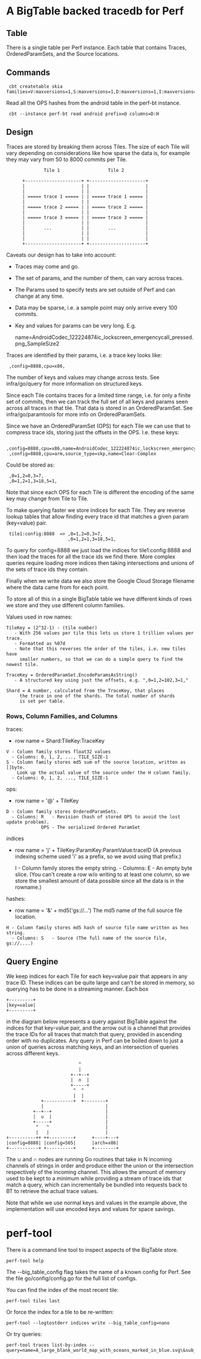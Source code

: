 # A BigTable backed tracedb for Perf

## Table

There is a single table per Perf instance. Each table that contains Traces, OrderedParamSets, and the Source locations.

## Commands

     cbt createtable skia families=V:maxversions=1,S:maxversions=1,D:maxversions=1,I:maxversions=1

Read all the OPS hashes from the android table in the perf-bt instance.

     cbt --instance perf-bt read android prefix=@ columns=D:H


## Design

Traces are stored by breaking them across Tiles. The size of each Tile will
vary depending on considerations like how sparse the data is, for example they
may vary from 50 to 8000 commits per Tile.


```
              Tile 1                  Tile 2

      +---------------------+ +---------------------+
      |                     | |                     |
      |                     | |                     |
      | ===== trace 1 ===== | | ===== trace 1 ===== |
      |                     | |                     |
      | ===== trace 2 ===== | | ===== trace 2 ===== |
      |                     | |                     |
      | ===== trace 3 ===== | | ===== trace 3 ===== |
      |                     | |                     |
      |       ...           | |       ...           |
      |                     | |                     |
      |                     | |                     |
      +---------------------+ +---------------------+
```

Caveats our design has to take into account:

  * Traces may come and go.
  * The set of params, and the number of them, can vary across traces.
  * The Params used to specify tests are set outside of Perf and can change at any time.
  * Data may be sparse, i.e. a sample point may only arrive every 100 commits.
  * Key and values for params can be very long. E.g.

     name=AndroidCodec_122224874ic_lockscreen_emergencycall_pressed.png_SampleSize2

Traces are identified by their params, i.e. a trace key looks like:

     ,config=8888,cpu=x86,

The number of keys and values may change across tests. See infra/go/query for
more information on structured keys.

Since each Tile contains traces for a limited time range, i.e. for only a
finite set of commits, then we can track the full set of all keys and params
seen across all traces in that tile. That data is stored in an
OrderedParamSet. See infra/go/paramtools for more info on OrderedParamSets.

Since we have an OrderedParamSet (OPS) for each Tile we can use that to compress
trace ids, storing just the offsets in the OPS. I.e. these keys:

     ,config=8888,cpu=x86,name=AndroidCodec_122224874ic_lockscreen_emergencycall_pressed.png_SampleSize2,
     ,config=8888,cpu=arm,source_type=skp,name=Clear-Complex

Could be stored as:

     ,0=1,2=0,3=7,
     ,0=1,2=1,3=18,5=1,

Note that since each OPS for each Tile is different the encoding of the same
key may change from Tile to Tile.

To make querying faster we store indices for each Tile. They are reverse
lookup tables that allow finding every trace id that matches a given
param (key=value) pair.

     tile1:config:8888  => ,0=1,2=0,3=7,
                           ,0=1,2=1,3=18,5=1,

To query for config=8888 we just load the indices for tile1:config:8888 and
then load the traces for all the trace ids we find there. More complex queries
require loading more indices then taking intersections and unions of the sets
of trace ids they contain.

Finally when we write data we also store the Google Cloud Storage filename
where the data came from for each point.

To store all of this in a single BigTable table we have different kinds of
rows we store and they use different column families.

Values used in row names:

    TileKey = (2^32-1) - (tile number)
       - With 256 values per tile this lets us store 1 trillion values per trace.
       - Formatted as %07d
       - Note that this reverses the order of the tiles, i.e. new tiles have
         smaller numbers, so that we can do a simple query to find the newest tile.

    TraceKey = OrderedParamSet.EncodeParamsAsString()
       - A structured key using just the offsets, e.g. ",0=1,2=102,3=1,"

    Shard = A number, calculated from the TraceKey, that places
         the trace in one of the shards. The total number of shards
         is set per table.

### Rows, Column Families, and Columns

traces:
   - row name = Shard:TileKey:TraceKey

    V - Column family stores float32 values
      - Columns: 0, 1, 2, ..., TILE_SIZE-1
    S - Column family stores md5 sum of the source location, written as []byte.
        Look up the actual value of the source under the H column family.
      - Columns: 0, 1, 2, ..., TILE_SIZE-1

ops:
   - row name = '@' + TileKey

    D - Column family stores OrderedParamSets.
      - Columns: R   - Revision (hash of stored OPS to avoid the lost update problem).
                 OPS - The serialized Ordered ParamSet

indices
   - row name = 'j' + TileKey:ParamKey:ParamValue:traceID
      (A previous indexing scheme used 'i' as a prefix, so we avoid using that prefix.)

       I - Column family stores the empty string.
         - Columns: E - An empty byte slice. (You can't create a row w/o writing to at least one
             column, so we store the smallest amount of data possible since all the data is in
             the rowname.)

hashes:
   - row name = '&' + md5('gs://...')
     The md5 name of the full source file location.

    H - Column family stores md5 hash of source file name written as hex string.
      - Columns: S   - Source (The full name of the source file, gs://....)

Query Engine
------------

We keep indices for each Tile for each key=value pair that appears in any trace
ID. These indices can be quite large and can't be stored in memory, so querying
has to be done in a streaming manner. Each box

```
+---------+
|key=value|
+---------+
```

in the diagram below represents a query against BigTable against the indices for
that key-value pair, and the arrow out is a channel that provides the trace IDs
for all traces that match that query, provided in ascending order with no
duplicates. Any query in Perf can be boiled down to just a union of queries
across matching keys, and an intersection of queries across different keys.


```
                           ^
                           |
                        +--+--+
                        |  ∩  |
                        +-----+
                         ^  ^
                         |  |
             +-----------+  +--------+
             |                       |
          +--+--+                    |
          |  ∪  |                    |
          +-----+                    |
           ^   ^                     |
           |   |                     |
+----------++ ++---------+      +----+---+
|config=8888| |config=565|      |arch=x86|
+-----------+ +----------+      +--------+
```

The ∪ and ∩ nodes are running Go routines that take in N incoming channels of
strings in order and produce either the union or the intersection respectively
of the incoming channel. This allows the amount of memory used to be kept to a
minimum while providing a stream of trace ids that match a query, which can
incrementally be bundled into requests back to BT to retrieve the actual trace
values.

Note that while we use normal keys and values in the example above, the
implementation will use encoded keys and values for space savings.

perf-tool
=========

There is a command line tool to inspect aspects of the BigTable store.

    perf-tool help

The --big_table_config flag takes the name of a known config for Perf. See
the file go/config/config.go for the full list of configs.

You can find the index of the most recent tile:

    perf-tool tiles last

Or force the index for a tile to be re-written:

    perf-tool --logtostderr indices write --big_table_config=nano

Or try queries:

    perf-tool traces list-by-index --query=name=A_large_blank_world_map_with_oceans_marked_in_blue.svg\&sub_result=min_ms